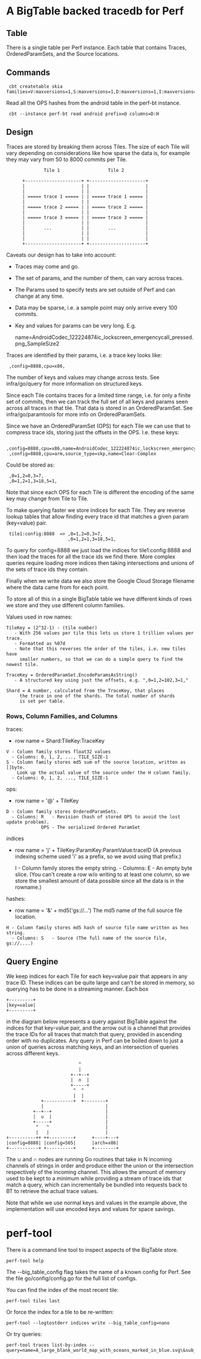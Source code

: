 # A BigTable backed tracedb for Perf

## Table

There is a single table per Perf instance. Each table that contains Traces, OrderedParamSets, and the Source locations.

## Commands

     cbt createtable skia families=V:maxversions=1,S:maxversions=1,D:maxversions=1,I:maxversions=1

Read all the OPS hashes from the android table in the perf-bt instance.

     cbt --instance perf-bt read android prefix=@ columns=D:H


## Design

Traces are stored by breaking them across Tiles. The size of each Tile will
vary depending on considerations like how sparse the data is, for example they
may vary from 50 to 8000 commits per Tile.


```
              Tile 1                  Tile 2

      +---------------------+ +---------------------+
      |                     | |                     |
      |                     | |                     |
      | ===== trace 1 ===== | | ===== trace 1 ===== |
      |                     | |                     |
      | ===== trace 2 ===== | | ===== trace 2 ===== |
      |                     | |                     |
      | ===== trace 3 ===== | | ===== trace 3 ===== |
      |                     | |                     |
      |       ...           | |       ...           |
      |                     | |                     |
      |                     | |                     |
      +---------------------+ +---------------------+
```

Caveats our design has to take into account:

  * Traces may come and go.
  * The set of params, and the number of them, can vary across traces.
  * The Params used to specify tests are set outside of Perf and can change at any time.
  * Data may be sparse, i.e. a sample point may only arrive every 100 commits.
  * Key and values for params can be very long. E.g.

     name=AndroidCodec_122224874ic_lockscreen_emergencycall_pressed.png_SampleSize2

Traces are identified by their params, i.e. a trace key looks like:

     ,config=8888,cpu=x86,

The number of keys and values may change across tests. See infra/go/query for
more information on structured keys.

Since each Tile contains traces for a limited time range, i.e. for only a
finite set of commits, then we can track the full set of all keys and params
seen across all traces in that tile. That data is stored in an
OrderedParamSet. See infra/go/paramtools for more info on OrderedParamSets.

Since we have an OrderedParamSet (OPS) for each Tile we can use that to compress
trace ids, storing just the offsets in the OPS. I.e. these keys:

     ,config=8888,cpu=x86,name=AndroidCodec_122224874ic_lockscreen_emergencycall_pressed.png_SampleSize2,
     ,config=8888,cpu=arm,source_type=skp,name=Clear-Complex

Could be stored as:

     ,0=1,2=0,3=7,
     ,0=1,2=1,3=18,5=1,

Note that since each OPS for each Tile is different the encoding of the same
key may change from Tile to Tile.

To make querying faster we store indices for each Tile. They are reverse
lookup tables that allow finding every trace id that matches a given
param (key=value) pair.

     tile1:config:8888  => ,0=1,2=0,3=7,
                           ,0=1,2=1,3=18,5=1,

To query for config=8888 we just load the indices for tile1:config:8888 and
then load the traces for all the trace ids we find there. More complex queries
require loading more indices then taking intersections and unions of the sets
of trace ids they contain.

Finally when we write data we also store the Google Cloud Storage filename
where the data came from for each point.

To store all of this in a single BigTable table we have different kinds of
rows we store and they use different column families.

Values used in row names:

    TileKey = (2^32-1) - (tile number)
       - With 256 values per tile this lets us store 1 trillion values per trace.
       - Formatted as %07d
       - Note that this reverses the order of the tiles, i.e. new tiles have
         smaller numbers, so that we can do a simple query to find the newest tile.

    TraceKey = OrderedParamSet.EncodeParamsAsString()
       - A structured key using just the offsets, e.g. ",0=1,2=102,3=1,"

    Shard = A number, calculated from the TraceKey, that places
         the trace in one of the shards. The total number of shards
         is set per table.

### Rows, Column Families, and Columns

traces:
   - row name = Shard:TileKey:TraceKey

    V - Column family stores float32 values
      - Columns: 0, 1, 2, ..., TILE_SIZE-1
    S - Column family stores md5 sum of the source location, written as []byte.
        Look up the actual value of the source under the H column family.
      - Columns: 0, 1, 2, ..., TILE_SIZE-1

ops:
   - row name = '@' + TileKey

    D - Column family stores OrderedParamSets.
      - Columns: R   - Revision (hash of stored OPS to avoid the lost update problem).
                 OPS - The serialized Ordered ParamSet

indices
   - row name = 'j' + TileKey:ParamKey:ParamValue:traceID
      (A previous indexing scheme used 'i' as a prefix, so we avoid using that prefix.)

       I - Column family stores the empty string.
         - Columns: E - An empty byte slice. (You can't create a row w/o writing to at least one
             column, so we store the smallest amount of data possible since all the data is in
             the rowname.)

hashes:
   - row name = '&' + md5('gs://...')
     The md5 name of the full source file location.

    H - Column family stores md5 hash of source file name written as hex string.
      - Columns: S   - Source (The full name of the source file, gs://....)

Query Engine
------------

We keep indices for each Tile for each key=value pair that appears in any trace
ID. These indices can be quite large and can't be stored in memory, so querying
has to be done in a streaming manner. Each box

```
+---------+
|key=value|
+---------+
```

in the diagram below represents a query against BigTable against the indices for
that key-value pair, and the arrow out is a channel that provides the trace IDs
for all traces that match that query, provided in ascending order with no
duplicates. Any query in Perf can be boiled down to just a union of queries
across matching keys, and an intersection of queries across different keys.


```
                           ^
                           |
                        +--+--+
                        |  ∩  |
                        +-----+
                         ^  ^
                         |  |
             +-----------+  +--------+
             |                       |
          +--+--+                    |
          |  ∪  |                    |
          +-----+                    |
           ^   ^                     |
           |   |                     |
+----------++ ++---------+      +----+---+
|config=8888| |config=565|      |arch=x86|
+-----------+ +----------+      +--------+
```

The ∪ and ∩ nodes are running Go routines that take in N incoming channels of
strings in order and produce either the union or the intersection respectively
of the incoming channel. This allows the amount of memory used to be kept to a
minimum while providing a stream of trace ids that match a query, which can
incrementally be bundled into requests back to BT to retrieve the actual trace
values.

Note that while we use normal keys and values in the example above, the
implementation will use encoded keys and values for space savings.

perf-tool
=========

There is a command line tool to inspect aspects of the BigTable store.

    perf-tool help

The --big_table_config flag takes the name of a known config for Perf. See
the file go/config/config.go for the full list of configs.

You can find the index of the most recent tile:

    perf-tool tiles last

Or force the index for a tile to be re-written:

    perf-tool --logtostderr indices write --big_table_config=nano

Or try queries:

    perf-tool traces list-by-index --query=name=A_large_blank_world_map_with_oceans_marked_in_blue.svg\&sub_result=min_ms